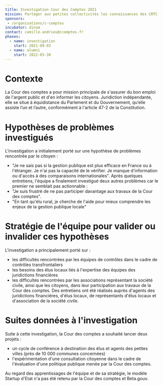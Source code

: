 ```yaml
---
title: Investigation Cour des Comptes 2021
mission: Partager aux petites collectivités les connaissances des CRTC / permettre de consulter les citoyens sur les grandes politiques publiques.
sponsors:
 - /organisations/c-comptes
incubator: dinum
contact: camille.andrieu@ccomptes.fr
phases:
  - name: investigation
    start: 2021-09-03
  - name: alumni
    start: 2022-03-30
---
```

# Contexte
La Cour des comptes a pour mission principale de s'assurer du bon emploi de l'argent public et d'en informer les citoyens. Juridiction indépendante, elle se situe à équidistance du Parlement et du Gouvernement, qu’elle assiste l’un et l’autre, conformément à l'article 47-2 de la Constitution.

# Hypothèses de problèmes investigués
L'investigation a initialement porté sur une hypothèse de problèmes rencontrée par le citoyen :
- "Je ne sais pas si la gestion publique est plus efficace en France ou à l'étranger. Je n'ai pas la capacité de le vérifier. Je manque d'information ou d'accès à des comparaisons internationales".
Après quelques entretiens, l'équipe a finalement investigué deux autres problèmes car le premier ne semblait pas actionnable :
- "Je suis frustré de ne pas participer davantage aux travaux de la Cour des comptes".
- "En tant qu'élu rural, je cherche de l'aide pour mieux comprendre les enjeux de la gestion publique locale"

# Stratégie de l'équipe pour valider ou invalider ces hypothèses
L'investigation a principalement porté sur :
- les difficultés rencontrées par les équipes de contrôles dans le cadre de contrôles transfrontaliers
- les besoins des élus locaux liés à l'expertise des équipes des juridictions financières
- les difficultés rencontrées par les associations représentant la société civile, ainsi que les citoyens, dans leur participation aux travaux de la Cour des comptes.
Des entretiens ont été réalisés auprès d'agents des juridictions financières, d'élus locaux, de représentants d'élus locaux et d'association de la société civile.

# Suites données à l'investigation
Suite à cette investigation, la Cour des comptes a souhaité lancer deux projets :
- un cycle de conférence à destination des élus et agents des petites villes (près de 10 000 communes concernées)
- l'expérimentation d'une consultation citoyenne dans le cadre de l'évaluation d'une politique publique menée par la Cour des comptes.

Au regard des apprentissages de l'équipe et de sa stratégie, le modèle Startup d'Etat n'a pas été retenu par la Cour des comptes et Beta.gouv.

